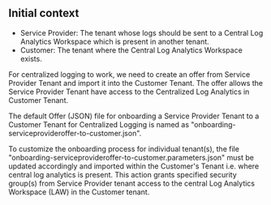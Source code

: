 ## Initial context
- Service Provider: The tenant whose logs should be sent to a Central Log Analytics Workspace which is present in another tenant.
- Customer: The tenant where the Central Log Analytics Workspace exists.

For centralized logging to work, we need to create an offer from Service Provider Tenant and import it into the Customer Tenant. The offer allows the Service Provider Tenant have access to the Centralized Log Analytics in Customer Tenant.

The default Offer (JSON) file for onboarding a Service Provider Tenant to a Customer Tenant for Centralized Logging is named as "onboarding-serviceprovideroffer-to-customer.json".

To customize the onboarding process for individual tenant(s), the file "onboarding-serviceprovideroffer-to-customer.parameters.json" must be updated accordingly and imported within the Customer's Tenant i.e. where central log analytics is present. This action grants specified security group(s) from Service Provider tenant access to the central Log Analytics Workspace (LAW) in the Customer tenant.